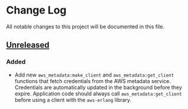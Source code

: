 # Change Log

All notable changes to this project will be documented in this file.

## [Unreleased][unreleased]
### Added

- Add new `aws_metadata:make_client` and `aws_metadata:get_client` functions
  that fetch credentials from the AWS metadata service.  Credentials are
  automatically updated in the background before they expire.  Application
  code should always call `aws_metadata:get_client` before using a client with
  the `aws-erlang` library.

[unreleased]: https://github.com/jkakar/aws-erlang-metadata/compare/v0.0.1...HEAD
